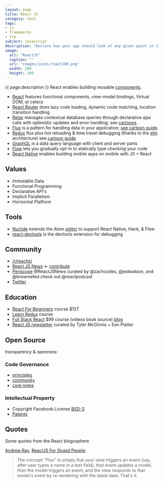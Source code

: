 ```yaml
---
layout: page
title: React JS
category: tech
tags:
- js
- frameworks
- frp
subject: javascript
description: "Declare how your app should look at any given point in time, and React manages UI updates when data changes."
image:
  alt: "ReactJS"
  caption: ""
  url: "images/icons/react200.png"
  width: 200
  height: 200
---
```


{{ page.description }}
React enables building reusable [components]({{site.baseurl}}tech/web-components.html).

* [React](https://facebook.github.io/react/) features functional components, view-model bindings, Virtual DOM, et cetera
* [React Router](https://github.com/reactjs/react-router) does lazy code loading, dynamic route matching, location transition handling
* [Relay](https://facebook.github.io/relay/) manages contextual database queries through declarative ajax calls with optimistic updates and error handling; see [cartoons](https://code-cartoons.com/a-cartoon-intro-to-facebook-s-relay-part-4-aef7d819a8ed).
* [Flux](https://facebook.github.io/flux/)  is a pattern for handling data in your application; [see cartoon guide](https://code-cartoons.com/a-cartoon-guide-to-flux-6157355ab207).
* [Redux](http://redux.js.org/) flux plus hot reloading & time travel debugging (thanks to the [elm]({{site.baseurl}}tech/elm.html) architecture) see [cartoon guide](https://code-cartoons.com/a-cartoon-intro-to-redux-3afb775501a6).
* [GraphQL](http://graphql.org/)  is a data query language with client and server parts
* [Flow](http://flowtype.org/) lets you gradually opt-in to statically type checking your code
* [React Native](https://facebook.github.io/react-native/) enables building mobile apps on mobile with JS + React

Values
------
* Immutable Data
* Functional Programming
* Declarative API's
* Implicit Parallelism
* Horizontal Platform

Tools
-----
* [Nuclide](https://nuclide.io/) extends the Atom [editor]({{site.baseurl}}tech/editors.html) to support React Native, Hack, & Flow
* [react-devtools](https://github.com/facebook/react-devtools) is the devtools extension for debugging

Community
---------
* [/r/reactjs/](https://www.reddit.com/r/reactjs/)
* [React JS News](https://reactjsnews.com/) ← [contribute](https://github.com/Legitcode/ReactJSNews/)
* [Periscope](https://www.periscope.tv/ReactJSNews) @ReactJSNews curated by @zachcodes, @jedwatson, and @browniefed check out @reactpodcast
* [Twitter](https://mobile.twitter.com/reactjs)

Education
------
* [React For Beginners](https://reactforbeginners.com/) course $127
* [Learn Redux](https://learnredux.com/) course
* [Full Stack React](https://www.fullstackreact.com/) $99 course (videos book source) [blog](https://www.fullstackreact.com/articles/)
* [React JS newsletter](http://reactjsnewsletter.com/issues) curated by Tyler McGinnis + Ean Platter

## Open Source

transparency & openness:

### Code Governance

* [principles](https://reactcommunity.org/)
* [community](https://github.com/reactjs)
* [core notes](https://github.com/reactjs/core-notes)

### Intellectual Property

* Copyright Facebook License [BSD-3](https://en.wikipedia.org/wiki/BSD_licenses#3-clause)
* [Patents](https://en.wikipedia.org/wiki/React_(JavaScript_library)#Patents_clause_controversy)

Quotes
------

Some quotes from the React blogosphere

[Andrew Ray](https://mobile.twitter.com/andrewray),
[ReactJS For Stupid People](http://blog.andrewray.me/reactjs-for-stupid-people/):

> The concept "Flux" is simply that your view triggers an event (say, after user types a name in a text field), that event updates a model, then the model triggers an event, and the view responds to that model's event by re-rendering with the latest data. That's it.
